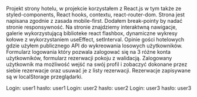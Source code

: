 Projekt strony hotelu, w projekcie korzystałem z React.js w tym także ze styled-components, React hooks, contextu, react-router-dom. Strona jest napisana zgodnie z zasada mobile-first. Dodałem break-pointy by nadać stronie responsywność. Na stronie znajdziemy interaktwną nawigacje, galerie wykorzystującą biblioteke react flashbox, dynamiczne wykresy kołowe z wykorzystaniem useEffect, setInterval. Opinie gości hotelowych gdzie użyłem publicznego API do wykreowania losowych użytkowników. Formularz logowania który pozwala zalogować się na 3 różne konta użytkowników, formularz rezerwacji pokoju z walidacją. Zalogowany użytkownik ma możliwość wejść na swój profil i zobaczyć dokonane przez siebie rezerwacje oraz usuwać je z listy rezerwacji. Rezerwacje zapisywane są w localStorage przeglądarki.  

Login: user1 hasło: user1
Login: user2 hasło: user2
Login: user3 hasło: user3
